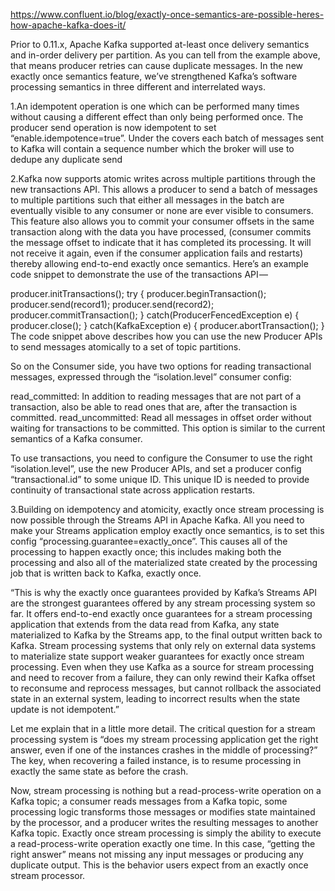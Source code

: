 

https://www.confluent.io/blog/exactly-once-semantics-are-possible-heres-how-apache-kafka-does-it/

Prior to 0.11.x, Apache Kafka supported at-least once delivery semantics and in-order delivery per partition.
As you can tell from the example above, that means producer retries can cause duplicate messages.
In the new exactly once semantics feature, we’ve strengthened Kafka’s software processing semantics in three different and interrelated ways.

1.An idempotent operation is one which can be performed many times without causing a different effect than only being performed once.
The producer send operation is now idempotent to set “enable.idempotence=true”.
Under the covers  each batch of messages sent to Kafka will contain a sequence number which the broker will use to dedupe any duplicate send


2.Kafka now supports atomic writes across multiple partitions through the new transactions API.
This allows a producer to send a batch of messages to multiple partitions such that either all messages
in the batch are eventually visible to any consumer or none are ever visible to consumers.
This feature also allows you to commit your consumer offsets in the same transaction along with the data you have processed,
(consumer commits the message offset to indicate that it has completed its processing. It will not receive it again, even if the consumer application fails and restarts)
thereby allowing end-to-end exactly once semantics. Here’s an example code snippet to demonstrate the use of the transactions API — 

producer.initTransactions();
try {
  producer.beginTransaction();
  producer.send(record1);
  producer.send(record2);
  producer.commitTransaction();
} catch(ProducerFencedException e) {
  producer.close();
} catch(KafkaException e) {
  producer.abortTransaction();
}
The code snippet above describes how you can use the new Producer APIs to send messages atomically to a set of topic partitions.

So on the Consumer side, you have two options for reading transactional messages, expressed through the “isolation.level” consumer config:

read_committed: In addition to reading messages that are not part of a transaction, also be able to read ones that are, after the transaction is committed.
read_uncommitted: Read all messages in offset order without waiting for transactions to be committed. This option is similar to the current semantics of a Kafka consumer.

To use transactions, you need to configure the Consumer to use the right “isolation.level”, use the new Producer APIs,
and set a producer config “transactional.id” to some unique ID. This unique ID is needed to provide continuity of transactional state across application restarts.


3.Building on idempotency and atomicity, exactly once stream processing is now possible through the Streams API in Apache Kafka.
All you need to make your Streams application employ exactly once semantics, is to set this config “processing.guarantee=exactly_once”.
This causes all of the processing to happen exactly once; this includes making both the processing and also
all of the materialized state created by the processing job that is written back to Kafka, exactly once.

“This is why the exactly once guarantees provided by Kafka’s Streams API are the strongest guarantees offered by any stream processing system so far.
It offers end-to-end exactly once guarantees for a stream processing application that extends from the data read from Kafka,
any state materialized to Kafka by the Streams app, to the final output written back to Kafka.
Stream processing systems that only rely on external data systems to materialize state support weaker guarantees for exactly once stream processing.
Even when they use Kafka as a source for stream processing and need to recover from a failure,
they can only rewind their Kafka offset to reconsume and reprocess messages, but cannot rollback the associated state in an external system,
leading to incorrect results when the state update is not idempotent.”

Let me explain that in a little more detail. The critical question for a stream processing system is “does my stream processing application get the right answer,
even if one of the instances crashes in the middle of processing?” The key, when recovering a failed instance, is to resume processing in exactly the same state as before the crash.

Now, stream processing is nothing but a read-process-write operation on a Kafka topic;
a consumer reads messages from a Kafka topic, some processing logic transforms those messages or modifies state maintained by the processor,
and a producer writes the resulting messages to another Kafka topic. Exactly once stream processing is simply the ability to execute a read-process-write operation exactly one time.
In this case, “getting the right answer” means not missing any input messages or producing any duplicate output. This is the behavior users expect from an exactly once stream processor.